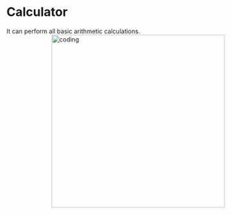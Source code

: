 # Calculator
It can perform all basic arithmetic calculations. 
<br>
<img align="right" alt="coding" width="400" src="">


